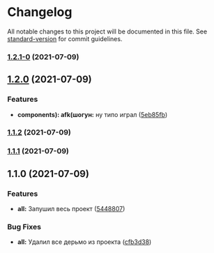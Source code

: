# Changelog

All notable changes to this project will be documented in this file. See [standard-version](https://github.com/conventional-changelog/standard-version) for commit guidelines.

### [1.2.1-0](https://github.com/GnomGad/asdas/compare/v1.2.0...v1.2.1-0) (2021-07-09)

## [1.2.0](https://github.com/GnomGad/asdas/compare/v1.1.2...v1.2.0) (2021-07-09)


### Features

* **components): afk(шогун:** ну типо играл ([5eb85fb](https://github.com/GnomGad/asdas/commit/5eb85fb784242a62619ab5a077b44d8c27e6c95f))

### [1.1.2](https://github.com/GnomGad/asdas/compare/v1.1.1...v1.1.2) (2021-07-09)

### [1.1.1](https://github.com/GnomGad/asdas/compare/v1.1.0...v1.1.1) (2021-07-09)

## 1.1.0 (2021-07-09)


### Features

* **all:** Запушил весь проект ([5448807](https://github.com/GnomGad/asdas/commit/5448807c0d7383921da46e7c0a9618e55efeb7a8))


### Bug Fixes

* **all:** Удалил все дерьмо из проекта ([cfb3d38](https://github.com/GnomGad/asdas/commit/cfb3d382ec4c301b78ff5327c74c0e88c3e24ba3))
